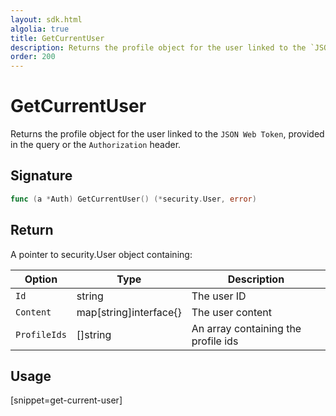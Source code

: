 ```yaml
---
layout: sdk.html
algolia: true
title: GetCurrentUser
description: Returns the profile object for the user linked to the `JSON Web Token`
order: 200
---
```


# GetCurrentUser

Returns the profile object for the user linked to the `JSON Web Token`, provided in the query or the `Authorization` header.

## Signature

```go
func (a *Auth) GetCurrentUser() (*security.User, error)
```

## Return

A pointer to security.User object containing:

| Option     | Type    | Description                       |
| ---------- | ------- | --------------------------------- |
| `Id` | string | The user ID |
| `Content` | map[string]interface{} | The user content |
| `ProfileIds` | []string | An array containing the profile ids |

## Usage

[snippet=get-current-user]
